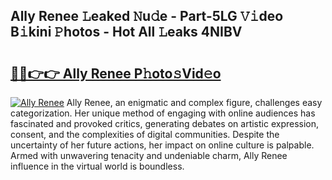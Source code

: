 ## Ally Renee 𝙻eaked 𝙽u𝚍e - Part-5LG 𝚅𝚒deo B𝚒kini 𝙿hotos - Hot All 𝙻eaks 4NIBV

# <h2><a href="http://ld09gu1.urlbe.top/?page=Ally+Renee">🔗🔗👉👉 Ally Renee P𝚑oto𝚜Vid𝚎o</a></h2>

[![Ally Renee](https://i.imgur.com/eBuTRDB.gif)](http://ld09gu1.urlbe.top/?page=Ally+Renee)
Ally Renee, an enigmatic and complex figure, challenges easy categorization. Her unique method of engaging with online audiences has fascinated and provoked critics, generating debates on artistic expression, consent, and the complexities of digital communities. Despite the uncertainty of her future actions, her impact on online culture is palpable. Armed with unwavering tenacity and undeniable charm, Ally Renee influence in the virtual world is boundless.
